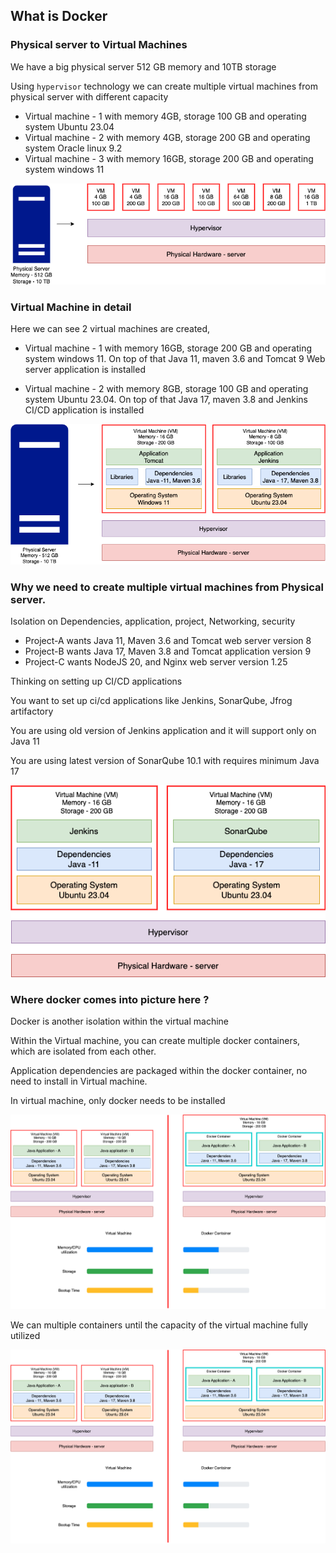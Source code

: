 ## What is Docker

### Physical server to Virtual Machines

We have a big physical server 512 GB memory and 10TB storage

Using `hypervisor` technology we can create multiple virtual machines from physical server with different capacity

* Virtual machine - 1 with memory 4GB, storage 100 GB and operating system Ubuntu 23.04
* Virtual machine - 2 with memory 4GB, storage 200 GB and operating system Oracle linux 9.2
* Virtual machine - 3 with memory 16GB, storage 200 GB and operating system windows 11

![Server](/content/docker/tutorials/images/server.png)

### Virtual Machine in detail

Here we can see 2 virtual machines are created,

* Virtual machine - 1 with memory 16GB, storage 200 GB and operating system windows 11. On top of that Java 11, maven 3.6 and Tomcat 9 Web server application is installed

* Virtual machine - 2 with memory 8GB, storage 100 GB and operating system Ubuntu 23.04. On top of that Java 17, maven 3.8 and Jenkins CI/CD application is installed

![Server-detail](/content/docker/tutorials/images/server-detail.png)

### Why we need to create multiple virtual machines from Physical server.

Isolation on Dependencies, application, project, Networking, security

* Project-A wants Java 11, Maven 3.6 and Tomcat web server version 8
* Project-B wants Java 17, Maven 3.8 and Tomcat application version 9
* Project-C wants NodeJS 20, and Nginx web server version 1.25

Thinking on setting up CI/CD applications

You want to set up ci/cd applications like Jenkins, SonarQube, Jfrog artifactory

You are using old version of Jenkins application and it will support only on Java 11

You are using latest version of SonarQube 10.1 with requires minimum Java 17

![cicd-server](/content/docker/tutorials/images/cicd-server.png)

### Where docker comes into picture here ?

Docker is another isolation within the virtual machine

Within the Virtual machine, you can create multiple docker containers, which are isolated from each other.

Application dependencies are packaged within the docker container, no need to install in Virtual machine.

In virtual machine, only docker needs to be installed

![cicd-server](/content/docker/tutorials/images/docker.png)

We can multiple containers until the capacity of the virtual machine fully utilized

![cicd-server](/content/docker/tutorials/images/docker.png)


